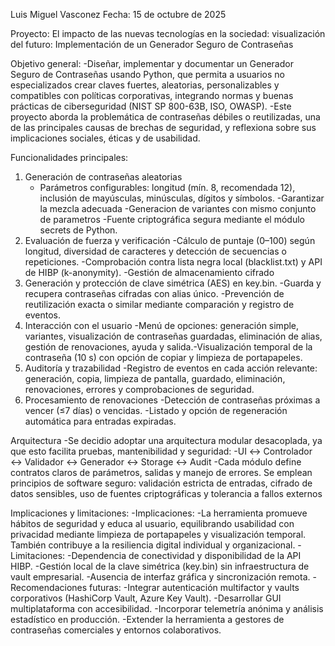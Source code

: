 Luis Miguel Vasconez
Fecha: 15 de octubre de 2025

Proyecto: El impacto de las nuevas tecnologías en la sociedad: visualización del futuro: Implementación de un Generador Seguro de Contraseñas

Objetivo general: 
    -Diseñar, implementar y documentar un Generador Seguro de Contraseñas usando Python, que permita a usuarios no especializados crear claves fuertes, aleatorias, personalizables y compatibles con políticas corporativas, integrando normas y buenas prácticas de ciberseguridad (NIST SP 800-63B, ISO, OWASP).
    -Este proyecto aborda la problemática de contraseñas débiles o reutilizadas, una de las principales causas de brechas de seguridad, y reflexiona sobre sus implicaciones sociales, éticas y de usabilidad.

Funcionalidades principales:
 1. Generación de contraseñas aleatorias
    - Parámetros configurables: longitud (mín. 8, recomendada 12), inclusión de mayúsculas, minúsculas, dígitos y símbolos.
    -Garantizar la mezcla adecuada 
    -Generacion de variantes con mismo conjunto de parametros
    -Fuente criptográfica segura mediante el módulo secrets de Python.
2. Evaluación de fuerza y verificación
    -Cálculo de puntaje (0–100) según longitud, diversidad de caracteres y detección de secuencias o repeticiones.
    -Comprobación contra lista negra local (blacklist.txt) y API de HIBP (k-anonymity).
    -Gestión de almacenamiento cifrado
3. Generación y protección de clave simétrica (AES) en key.bin.
    -Guarda y recupera contraseñas cifradas con alias único.
    -Prevención de reutilización exacta o similar mediante comparación y registro de eventos.
4. Interacción con el usuario
    -Menú de opciones: generación simple, variantes, visualización de contraseñas guardadas, eliminación de alias, gestión de renovaciones, ayuda y salida.-Visualización temporal de la contraseña (10 s) con opción de copiar y limpieza de portapapeles.
5. Auditoría y trazabilidad
    -Registro de eventos en cada acción relevante: generación, copia, limpieza de pantalla, guardado, eliminación, renovaciones, errores y comprobaciones de seguridad.
6. Procesamiento de renovaciones
    -Detección de contraseñas próximas a vencer (≤7 días) o vencidas.
    -Listado y opción de regeneración automática para entradas expiradas.

Arquitectura
    -Se decidio adoptar una arquitectura modular desacoplada, ya que esto facilita pruebas, mantenibilidad y seguridad:
        -UI ↔ Controlador ↔ Validador ↔ Generador ↔ Storage ↔ Audit
    -Cada módulo define contratos claros de parámetros, salidas y manejo de errores. Se emplean principios de software seguro: validación estricta de entradas, cifrado de datos sensibles, uso de fuentes criptográficas y tolerancia a fallos externos

Implicaciones y limitaciones:
-Implicaciones:
    -La herramienta promueve hábitos de seguridad y educa al usuario, equilibrando usabilidad con privacidad mediante limpieza de portapapeles y visualización temporal. También contribuye a la resiliencia digital individual y organizacional.
-Limitaciones:
    -Dependencia de conectividad y disponibilidad de la API HIBP.
    -Gestión local de la clave simétrica (key.bin) sin infraestructura de vault empresarial.
    -Ausencia de interfaz gráfica y sincronización remota.
-Recomendaciones futuras:
    -Integrar autenticación multifactor y vaults corporativos (HashiCorp Vault, Azure Key Vault).
    -Desarrollar GUI multiplataforma con accesibilidad.
    -Incorporar telemetría anónima y análisis estadístico en producción.
    -Extender la herramienta a gestores de contraseñas comerciales y entornos colaborativos.